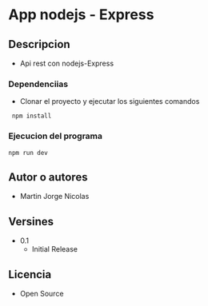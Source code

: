 # App nodejs - Express

## Descripcion

- Api rest con nodejs-Express

### Dependenciias

- Clonar el proyecto y ejecutar los siguientes comandos

```
 npm install
```

### Ejecucion del programa

```
npm run dev
```

## Autor o autores

- Martin Jorge Nicolas

## Versines

- 0.1
  - Initial Release

## Licencia

- Open Source
